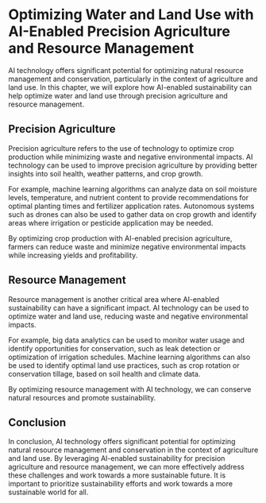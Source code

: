 Optimizing Water and Land Use with AI-Enabled Precision Agriculture and Resource Management
==================================================================================================================================================================================

AI technology offers significant potential for optimizing natural resource management and conservation, particularly in the context of agriculture and land use. In this chapter, we will explore how AI-enabled sustainability can help optimize water and land use through precision agriculture and resource management.

Precision Agriculture
---------------------

Precision agriculture refers to the use of technology to optimize crop production while minimizing waste and negative environmental impacts. AI technology can be used to improve precision agriculture by providing better insights into soil health, weather patterns, and crop growth.

For example, machine learning algorithms can analyze data on soil moisture levels, temperature, and nutrient content to provide recommendations for optimal planting times and fertilizer application rates. Autonomous systems such as drones can also be used to gather data on crop growth and identify areas where irrigation or pesticide application may be needed.

By optimizing crop production with AI-enabled precision agriculture, farmers can reduce waste and minimize negative environmental impacts while increasing yields and profitability.

Resource Management
-------------------

Resource management is another critical area where AI-enabled sustainability can have a significant impact. AI technology can be used to optimize water and land use, reducing waste and negative environmental impacts.

For example, big data analytics can be used to monitor water usage and identify opportunities for conservation, such as leak detection or optimization of irrigation schedules. Machine learning algorithms can also be used to identify optimal land use practices, such as crop rotation or conservation tillage, based on soil health and climate data.

By optimizing resource management with AI technology, we can conserve natural resources and promote sustainability.

Conclusion
----------

In conclusion, AI technology offers significant potential for optimizing natural resource management and conservation in the context of agriculture and land use. By leveraging AI-enabled sustainability for precision agriculture and resource management, we can more effectively address these challenges and work towards a more sustainable future. It is important to prioritize sustainability efforts and work towards a more sustainable world for all.


